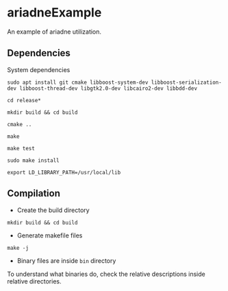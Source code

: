 # ariadneExample
An example of ariadne utilization.

## Dependencies
System dependencies
```
sudo apt install git cmake libboost-system-dev libboost-serialization-dev libboost-thread-dev libgtk2.0-dev libcairo2-dev libbdd-dev
```
```
cd release*
```
```
mkdir build && cd build
```
```
cmake ..
```
```
make
```
```
make test
```
```
sudo make install 
```
```
export LD_LIBRARY_PATH=/usr/local/lib
```

## Compilation

- Create the build directory
```
mkdir build && cd build
```
- Generate makefile files
```
make -j
```
- Binary files are inside `bin` directory

To understand what binaries do, check the relative descriptions inside relative directories.